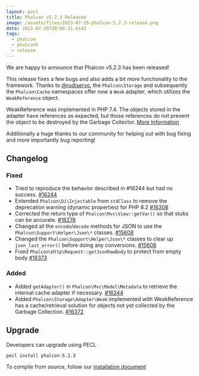 ```yaml
---
layout: post
title: Phalcon v5.2.3 Released
image: /assets/files/2023-07-26-phalcon-5.2.3-release.png
date: 2023-07-26T20:04:21.614Z
tags:
  - phalcon
  - phalcon5
  - release
---
```

We are happy to announce that Phalcon v5.2.3 has been released!

<!--more-->

This release fixes a few bugs and also adds a bit more functionality to the framework. Thanks to [@rudiservo](https://github.com/rudiservo), the `Phalcon\Storage` and subsequently the `Phalcon\Cache` namespaces offer now a `Weak` adapter, which utilizes the `WeakReference` object.

WeakReference was implemented in PHP 7.4. The objects stored in the adapter have references as expected, but those references do not prevent the object to be destroyed by the Garbage Collector. [More Information](https://www.php.net/manual/en/class.weakreference.php)

Additionally a huge thanks to our community for helping out with bug fixing and more importantly bug reporting!

## Changelog

### Fixed
- Tried to reproduce the behavior described in #16244 but had no success. [#16244](https://github.com/phalcon/cphalcon/issues/16244)
- Extended `Phalcon\Di\Injectable` from `stdClass` to remove the deprecation warning (dynamic properties) for PHP 8.2 [#16308](https://github.com/phalcon/cphalcon/issues/16308)
- Corrected the return type of `Phalcon\Mvc\View::getVar()` so that stubs can be accurate. [#16276](https://github.com/phalcon/cphalcon/issues/16276)
- Changed all the `encode`/`decode` methods for JSON to use the `Phalcon\Support\Helper\Json\*` classes. [#15608](https://github.com/phalcon/cphalcon/issues/15608)
- Changed the `Phalcon\Support\Helper\Json\*` classes to clear up `json_last_error()` before doing any conversions. [#15608](https://github.com/phalcon/cphalcon/issues/15608)
- Fixed `Phalcon\Http\Request::getJsonRawBody` to protect from empty body [#16373](https://github.com/phalcon/cphalcon/issues/16373)

### Added
- Added `getAdapter()` in `Phalcon\Mvc\Model\Metadata` to retrieve the internal cache adapter if necessary. [#16244](https://github.com/phalcon/cphalcon/issues/16244)
- Added `Phalcon\Storage\Adapter\Weak` implemented with WeakReference has a cache/retrieval solution for objects not yet collected by the Garbage Collection. [#16372](https://github.com/phalcon/cphalcon/issues/16372)


## Upgrade
Developers can upgrade using PECL

```bash
pecl install phalcon-5.2.3
```

To compile from source, follow our [installation document](https://docs.phalcon.io/5.0/en/installation)

